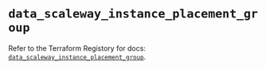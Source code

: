 # `data_scaleway_instance_placement_group`

Refer to the Terraform Registory for docs: [`data_scaleway_instance_placement_group`](https://registry.terraform.io/providers/scaleway/scaleway/2.39.0/docs/data-sources/instance_placement_group).

